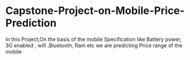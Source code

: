 # Capstone-Project-on-Mobile-Price-Prediction
In this Project,On the basis of the mobile Specification like Battery power, 3G enabled , wifi ,Bluetooth, Ram etc we are predicting Price range of the mobile
